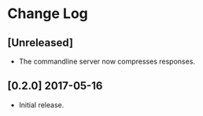 # Change Log

## [Unreleased]
- The commandline server now compresses responses.

## [0.2.0] 2017-05-16
- Initial release.
